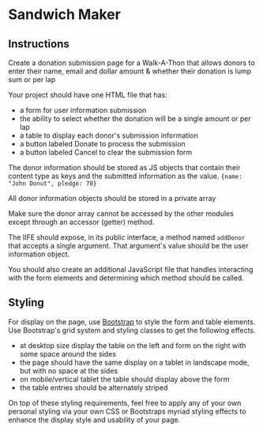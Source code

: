# Sandwich Maker

## Instructions

Create a donation submission page for a Walk-A-Thon that allows donors to enter their name, email and dollar amount & whether their donation is lump sum or per lap

Your project should have one HTML file that has:

+ a form for user information submission
+ the ability to select whether the donation will be a single amount or per lap
+ a table to display each donor's submission information
+ a button labeled Donate to process the submission
+ a button labeled Cancel to clear the submission form

The donor information should be stored as JS objects that contain their content type as keys and the submitted information as the value. `{name: "John Donut", pledge: 70}`

All donor information objects should be stored in a private array

Make sure the donor array cannot be accessed by the other modules except through an accessor (getter) method.

The IIFE should expose, in its public interface, a method named `addDonor` that accepts a single argument. That argument's value should be the user information object.

You should also create an additional JavaScript file that handles interacting with the form elements and determining which method should be called.

## Styling

For display on the page, use [Bootstrap](https://getbootstrap.com) to style the form and table elements. Use Bootstrap's grid system and styling classes to get the following effects.

+ at desktop size display the table on the left and form on the right with some space around the sides
+ the page should have the same display on a tablet in landscape mode, but with no space at the sides
+ on mobile/vertical tablet the table should display above the form
+ the table entries should be alternately striped

On top of these styling requirements, feel free to apply any of your own personal styling via your own CSS or Bootstraps myriad styling effects to enhance the display style and usability of your page.
